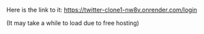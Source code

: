 Here is the link to it: https://twitter-clone1-nw8v.onrender.com/login

(It may take a while to load due to free hosting)

